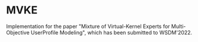 # MVKE
Implementation for the paper "Mixture of Virtual-Kernel Experts for Multi-Objective UserProfile Modeling", which has been submitted to WSDM'2022.
